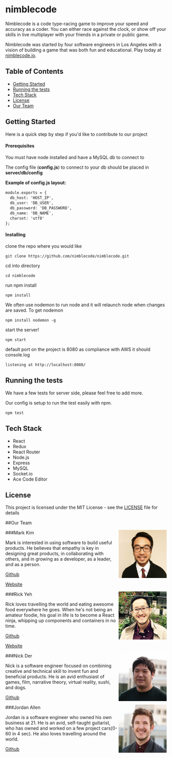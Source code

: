 # nimblecode

Nimblecode is a code type-racing game to improve your speed and accuracy as a coder.  You can either race against the clock, or show off your skills in live multiplayer with your friends in a private or public game.

Nimblecode was started by four software engineers in Los Angeles with a vision of building a game that was both fun and educational. Play today at [nimblecode.io](http://nimblecode.io).

## Table of Contents
- [Getting Started](#getting-started)
- [Running the tests](#running-the-tests)
- [Tech Stack](#tech-stack)
- [License](#license)
- [Our Team](#our-team)

## Getting Started

Here is a quick step by step if you'd like to contribute to our project

#### Prerequisites

You must have node installed and have a MySQL db to connect to

The config file (**config.js**) to connect to your db should be placed in **server/db/config**

**Example of config.js layout:**
```
module.exports = {
  db_host: 'HOST_IP',
  db_user: 'DB_USER',
  db_password: 'DB_PASSWORD',
  db_name: 'DB_NAME',
  charset: 'utf8'
};
```

#### Installing

clone the repo where you would like

```
git clone https://github.com/nimblecode/nimblecode.git
```
cd into directory
```
cd nimblecode
```
run npm install
```
npm install
```
We often use nodemon to run node and it will relaunch node when changes are saved.
To get nodemon
```
npm install nodemon -g
```
start the server!
```
npm start
```
default port on the project is 8080 as compliance with AWS
it should console.log
```
listening at http://localhost:8080/
```
## Running the tests
We have a few tests for server side, please feel free to add more.

Our config is setup to run the test easily with npm.
```
npm test
```

## Tech Stack

* React
* Redux
* React Router
* Node.js
* Express
* MySQL
* Socket.io
* Ace Code Editor

## License

This project is licensed under the MIT License - see the [LICENSE](./LICENSE) file for details

##Our Team

###Mark Kim
<img src="./client/assets/mark-profile.jpg" width="150" height="150" align="right" />

Mark is interested in using software to build useful products. He believes that empathy is key in designing great products, in collaborating with others, and in growing as a developer, as a leader, and as a person.

[Github](https://github.com/marksanghoonkim)

[Website](http://marksanghoonkim.com)

###Rick Yeh
<img src="./client/assets/rick-profile.jpg" width="150" height="150" align="right" />

Rick loves travelling the world and eating awesome food everywhere he goes. When he's not being an amateur foodie, his goal in life is to become a React ninja, whipping up components and containers in no time.

[Github](https://github.com/rickyeh)

[Website](http://rickyeh.com)

###Nick Der
<img src="./client/assets/nick-profile.jpg" width="150" height="150" align="right" />

Nick is a software engineer focused on combining creative and technical skill to invent fun and beneficial products. He is an avid enthusiast of games, film, narrative theory, virtual reality, sushi, and dogs.

[Github](https://github.com/kiritsuzu)

###Jordan Allen
<img src="./client/assets/jordan-profile.jpg" width="150" height="150" align="right" />

Jordan is a software engineer who owned his own business at 21. He is an avid, self-taught guitarist, who has owned and worked on a few project cars(0-60 in 4 sec). He also loves travelling around the world.

[Github](https://github.com/jordanallen98)

